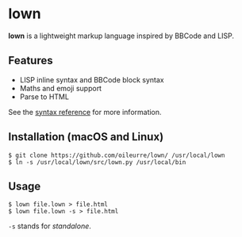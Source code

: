 # lown

**lown** is a lightweight markup language inspired by BBCode and LISP.

## Features

* LISP inline syntax and BBCode block syntax
* Maths and emoji support
* Parse to HTML

See the [syntax reference](reference.md) for more information.

## Installation (macOS and Linux)

```
$ git clone https://github.com/oileurre/lown/ /usr/local/lown
$ ln -s /usr/local/lown/src/lown.py /usr/local/bin
```

## Usage

```
$ lown file.lown > file.html
$ lown file.lown -s > file.html
```

`-s` stands for *standalone*.
